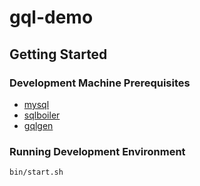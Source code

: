 # gql-demo

## Getting Started

### Development Machine Prerequisites

- [mysql](https://www.mysql.com/downloads/)
- [sqlboiler](https://github.com/volatiletech/sqlboiler#download)
- [gqlgen](https://gqlgen.com/getting-started/#setup-project)

### Running Development Environment
```bash
bin/start.sh
```
